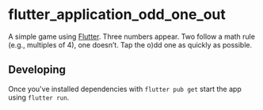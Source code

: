 # flutter_application_odd_one_out

A simple game using [Flutter](https://flutter.dev/). Three numbers appear. Two follow a math rule (e.g., multiples of 4), one doesn’t. Tap the o)dd one as quickly as possible.

## Developing

Once you've installed dependencies with `flutter pub get` start the app using `flutter run`.
